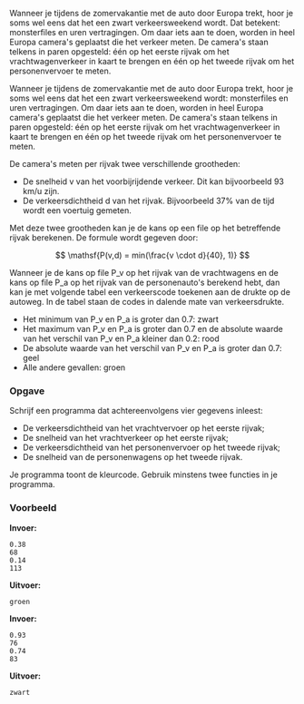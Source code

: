 Wanneer je tijdens de zomervakantie met de auto door Europa trekt, hoor je soms wel eens dat het een zwart verkeersweekend wordt. Dat betekent: monsterfiles en uren vertragingen. Om daar iets aan te doen, worden in heel Europa camera's geplaatst die het verkeer meten. De camera's staan telkens in paren opgesteld: één op het eerste rijvak om het vrachtwagenverkeer in kaart te brengen en één op het tweede rijvak om het personenvervoer te meten.

Wanneer je tijdens de zomervakantie met de auto door Europa trekt, hoor je soms wel eens dat het een zwart verkeersweekend wordt: monsterfiles en uren vertragingen. Om daar iets aan te doen, worden in heel Europa camera's geplaatst die het verkeer meten. De camera's staan telkens in paren opgesteld: één op het eerste rijvak om het vrachtwagenverkeer in kaart te brengen en één op het tweede rijvak om het personenvervoer te meten.

De camera's meten per rijvak twee verschillende grootheden:
* De snelheid v van het voorbijrijdende verkeer. Dit kan bijvoorbeeld 93 km/u zijn.
* De verkeersdichtheid d van het rijvak. Bijvoorbeeld 37% van de tijd wordt een voertuig gemeten.

Met deze twee grootheden kan je de kans op een file op het betreffende rijvak berekenen. De formule wordt gegeven door:

$$
\mathsf{P(v,d) = min(\frac{v \cdot d}{40}, 1)}
$$

Wanneer je de kans op file P_v op het rijvak van de vrachtwagens en de kans op file P_a op het rijvak van de personenauto's berekend hebt, dan kan je met volgende tabel een verkeerscode toekenen aan de drukte op de autoweg. In de tabel staan de codes in dalende mate van verkeersdrukte.
* Het minimum van P_v en P_a is groter dan 0.7:	zwart
* Het maximum van P_v en P_a is groter dan 0.7 en de absolute waarde van het verschil van P_v en P_a kleiner dan 0.2: rood
* De absolute waarde van het verschil van P_v en P_a is groter dan 0.7:	geel
* Alle andere gevallen:	groen

### Opgave

Schrijf een programma dat achtereenvolgens vier gegevens inleest:
* De verkeersdichtheid van het vrachtvervoer op het eerste rijvak;
* De snelheid van het vrachtverkeer op het eerste rijvak;
* De verkeersdichtheid van het personenvervoer op het tweede rijvak;
* De snelheid van de personenwagens op het tweede rijvak.

Je programma toont de kleurcode. Gebruik minstens twee functies in je programma.

### Voorbeeld

**Invoer:**

    0.38
    68
    0.14
    113

**Uitvoer:**

    groen

**Invoer:**

    0.93
    76
    0.74
    83

**Uitvoer:**

    zwart
